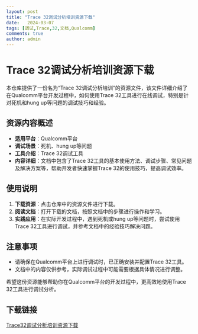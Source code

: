```yaml
---
layout: post
title: "Trace 32调试分析培训资源下载"
date:   2024-03-07
tags: [调试,Trace,32,文档,Qualcomm]
comments: true
author: admin
---
```

# Trace 32调试分析培训资源下载

本仓库提供了一份名为“Trace 32调试分析培训”的资源文件，该文件详细介绍了在Qualcomm平台开发过程中，如何使用Trace 32工具进行在线调试，特别是针对死机和hung up等问题的调试技巧和经验。

## 资源内容概述

- **适用平台**：Qualcomm平台
- **调试场景**：死机、hung up等问题
- **工具介绍**：Trace 32调试工具
- **内容详细**：文档中包含了Trace 32工具的基本使用方法、调试步骤、常见问题及解决方案等，帮助开发者快速掌握Trace 32的使用技巧，提高调试效率。

## 使用说明

1. **下载资源**：点击仓库中的资源文件进行下载。
2. **阅读文档**：打开下载的文档，按照文档中的步骤进行操作和学习。
3. **实践应用**：在实际开发过程中，遇到死机或hung up等问题时，尝试使用Trace 32工具进行调试，并参考文档中的经验技巧解决问题。

## 注意事项

- 请确保在Qualcomm平台上进行调试时，已正确安装并配置Trace 32工具。
- 文档中的内容仅供参考，实际调试过程中可能需要根据具体情况进行调整。

希望这份资源能够帮助你在Qualcomm平台的开发过程中，更高效地使用Trace 32工具进行调试分析。

## 下载链接

[Trace32调试分析培训资源下载](https://pan.quark.cn/s/4ae9627dacda)